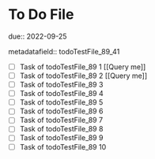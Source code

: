 # To Do File

due:: 2022-09-25

metadatafield:: todoTestFile_89_41

- [ ] Task of todoTestFile_89 1 [[Query me]]
- [ ] Task of todoTestFile_89 2 [[Query me]]
- [ ] Task of todoTestFile_89 3
- [ ] Task of todoTestFile_89 4
- [ ] Task of todoTestFile_89 5
- [ ] Task of todoTestFile_89 6
- [ ] Task of todoTestFile_89 7
- [ ] Task of todoTestFile_89 8
- [ ] Task of todoTestFile_89 9
- [ ] Task of todoTestFile_89 10